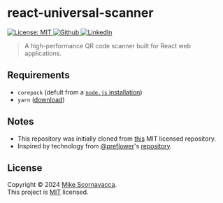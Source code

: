 <h1 align="left">react-universal-scanner</h1>

<p>
  <a href="https://github.com/scornz/react-universal-scanner/blob/main/LICENSE" target="_blank">
    <img alt="License: MIT" src="https://img.shields.io/badge/License-MIT-yellow.svg" />
  </a>
  <a href="https://github.com/scornz" target="_blank">
    <img alt="Github" src="https://img.shields.io/badge/GitHub-@scornz-blue.svg" />
  </a>
  <a href="https://linkedin.com/in/mscornavacca" target="_blank">
    <img alt="LinkedIn" src="https://img.shields.io/badge/LinkedIn-@mscornavacca-blue.svg" />
  </a>
</p>

> A high-performance QR code scanner built for React web applications.

## Requirements

- `corepack` (defult from a [`node.js` installation](https://nodejs.org/en/download))
- `yarn` ([download](https://yarnpkg.com/getting-started/install))

## Notes

- This repository was initially cloned from [this](https://github.com/rayyamhk/vite-react-component-library-starter) MIT licensed repository.
- Inspired by technology from [@preflower](https://github.com/preflower)'s [repository](https://github.com/preflower/react-barcode-scanner).

## License

Copyright © 2024 [Mike Scornavacca](https://github.com/scornz).<br />
This project is [MIT](https://github.com/scornz/react-universal-scanner/blob/main/LICENSE) licensed.
